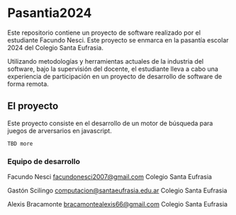 # Pasantia2024
Este repositorio contiene un proyecto de software realizado por el estudiante Facundo Nesci. Este proyecto se enmarca en la pasantía escolar 2024 del Colegio Santa Eufrasia.

Utilizando metodologías y herramientas actuales de la industria del software, bajo la supervisión del docente, el estudiante lleva a cabo una experiencia de participación en un proyecto de desarrollo de software de forma remota.

## El proyecto

Este proyecto consiste en el desarrollo de un motor de búsqueda para juegos de arversarios en javascript.
    
    TBD more

### Equipo de desarrollo
Facundo Nesci
facundonesci2007@gmail.com
Colegio Santa Eufrasia



Gastón Scilingo
computacion@santaeufrasia.edu.ar
Colegio Santa Eufrasia



Alexis Bracamonte
bracamontealexis66@gmail.com
Colegio Santa Eufrasia

